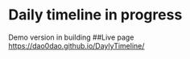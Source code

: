 # Daily timeline in progress
Demo version in building
##Live page
https://dao0dao.github.io/DaylyTimeline/


